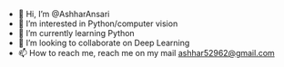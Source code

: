 - 👋 Hi, I’m @AshharAnsari
- 👀 I’m interested in Python/computer vision
- 🌱 I’m currently learning Python
- 💞️ I’m looking to collaborate on Deep Learning
- 📫 How to reach me, reach me on my mail ashhar52962@gmail.com

<!---
AshharAnsari529/AshharAnsari529 is a ✨ special ✨ repository because its `README.md` (this file) appears on your GitHub profile.
You can click the Preview link to take a look at your changes.
--->
